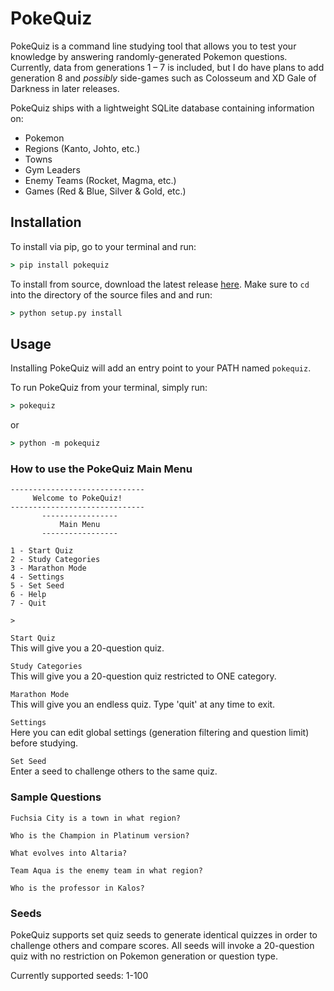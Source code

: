 # PokeQuiz

PokeQuiz is a command line studying tool that allows you to test your knowledge by answering randomly-generated Pokemon questions. Currently, data from generations 1 – 7 is included, but I do have plans to add generation 8 and *possibly* side-games such as Colosseum and XD Gale of Darkness in later releases.  
  
PokeQuiz ships with a lightweight SQLite database containing information on:
- Pokemon
- Regions (Kanto, Johto, etc.)
- Towns
- Gym Leaders
- Enemy Teams (Rocket, Magma, etc.)
- Games (Red & Blue, Silver & Gold, etc.)



## Installation
To install via pip, go to your terminal and run:
```cmd
> pip install pokequiz
```

To install from source, download the latest release [here](https://github.com/Dechrissen/PokeQuiz/releases). Make sure to `cd` into the directory of the source files and and run:
```cmd
> python setup.py install
```

## Usage
Installing PokeQuiz will add an entry point to your PATH named `pokequiz`.  
  
To run PokeQuiz from your terminal, simply run:
```cmd
> pokequiz
```
or
```cmd
> python -m pokequiz
```

### How to use the PokeQuiz Main Menu
```
------------------------------
     Welcome to PokeQuiz!
------------------------------
       -----------------
           Main Menu
       -----------------

1 - Start Quiz
2 - Study Categories
3 - Marathon Mode
4 - Settings
5 - Set Seed
6 - Help
7 - Quit

>
```

`Start Quiz`  
This will give you a 20-question quiz.

`Study Categories`  
This will give you a 20-question quiz restricted to ONE category.

`Marathon Mode`  
This will give you an endless quiz. Type 'quit' at any time to exit.

`Settings`  
Here you can edit global settings (generation filtering and question limit) before studying.  

`Set Seed`  
Enter a seed to challenge others to the same quiz.


### Sample Questions
```
Fuchsia City is a town in what region?
```
```
Who is the Champion in Platinum version?
```
```
What evolves into Altaria?
```
```
Team Aqua is the enemy team in what region?
```
```
Who is the professor in Kalos?
```

### Seeds
PokeQuiz supports set quiz seeds to generate identical quizzes in order to challenge others and compare scores. All seeds will invoke a 20-question quiz with no restriction on Pokemon generation or question type.  
  
Currently supported seeds: 1-100
